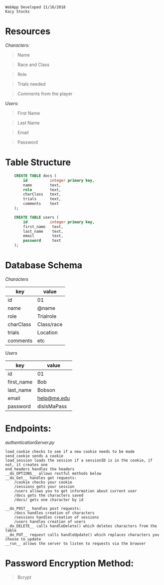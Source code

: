 ```
WebApp Developed 11/16/2018
Kacy Stocks
```
# Resources
_Characters:_

>   Name

>   Race and Class

>   Role

>   Trials needed

>   Comments from the player

_Users:_

>   First Name

>   Last Name

>   Email

>   Password


# Table Structure
```sql
    CREATE TABLE docs (                   
        id          integer primary key,  
        name        text,                 
        role        text,                 
        charClass   text,                 
        trials      text,                 
        comments    text                  
    );

    CREATE TABLE users (
        id          integer primary key,
        first_name   text,
        last_name    text,
        email        text,
        password     text
    );
```

# Database Schema

_Characters_

key | value
----|------
id | 01
name | @name
role | Trialrole
charClass | Class/race
trials | Location
comments | etc

_Users_

key | value
----|------
id | 01
first_name | Bob
last_name | Bobson
email | help@me.edu
password | disIsMaPass

# Endpoints:

_authenticationServer.py_
```
load_cookie checks to see if a new cookie needs to be made
send_cookie sends a cookie
load_session loads the session if a sessionID is in the cookie, if not, it creates one
end_headers handles the headers
__do_OPTIONS__ allows restful methods below
__do_Get__ handles get requests:
    /cookie checks your cookie
    /sessions gets your session
    /users allows you to get information about current user
    /docs gets the characters saved
    /docs/ gets one character by id

__do_POST__ handles post requests:
    /docs handles creation of characters
    /sessions handles creation of sessions
    /users handles creation of users
__do_DELETE__ calls handleDelete() which deletes characters from the table
__do_PUT__ request calls handleUpdate() which replaces characters you choose to update
__run__ allows the server to listen to requests via the browser
```

# Password Encryption Method:
>   Bcrypt